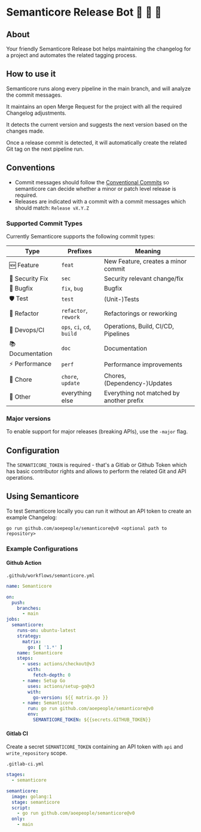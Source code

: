 # Semanticore Release Bot 🤖 🦁 🐉

## About

Your friendly Semanticore Release bot helps maintaining the changelog for a project and automates the related tagging process.

## How to use it

Semanticore runs along every pipeline in the main branch, and will analyze the commit messages.

It maintains an open Merge Request for the project with all the required Changelog adjustments.

It detects the current version and suggests the next version based on the changes made.

Once a release commit is detected, it will automatically create the related Git tag on the next pipeline run.

## Conventions

* Commit messages should follow the [Conventional Commits](https://www.conventionalcommits.org/en/v1.0.0/) so semanticore can decide whether a minor or patch level release is required.
* Releases are indicated with a commit with a commit messages which should match: `Release vX.Y.Z`

### Supported Commit Types

Currently Semanticore supports the following commit types:

| Type             | Prefixes                   | Meaning                                  |
|------------------|----------------------------|------------------------------------------|
| 🆕 Feature       | `feat`                     | New Feature, creates a minor commit      |
| 🚨 Security Fix  | `sec`                      | Security relevant change/fix             |
| 👾 Bugfix        | `fix`, `bug`               | Bugfix                                   |
| 🛡 Test          | `test`                     | (Unit-)Tests                             |
| 🔁 Refactor      | `refactor`, `rework`       | Refactorings or reworking                |
| 🤖 Devops/CI     | `ops`, `ci`, `cd`, `build` | Operations, Build, CI/CD, Pipelines      |
| 📚 Documentation | `doc`                      | Documentation                            |
| ⚡️ Performance   | `perf`                     | Performance improvements                 |
| 🧹 Chore         | `chore`, `update`          | Chores, (Dependency-)Updates             |
| 📝 Other         | everything else            | Everything not matched by another prefix |

### Major versions

To enable support for major releases (breaking APIs), use the `-major` flag.

## Configuration

The `SEMANTICORE_TOKEN` is required - that's a Gitlab or Github Token which has basic contributor rights and allows to perform the related Git and API operations.

## Using Semanticore

To test Semanticore locally you can run it without an API token to create an example Changelog:

```
go run github.com/aoepeople/semanticore@v0 <optional path to repository>
```

### Example Configurations

#### Github Action

`.github/workflows/semanticore.yml`
```yaml
name: Semanticore

on:
  push:
    branches:
      - main
jobs:
  semanticore:
    runs-on: ubuntu-latest
    strategy:
      matrix:
        go: [ '1.*' ]
    name: Semanticore
    steps:
      - uses: actions/checkout@v3
        with:
          fetch-depth: 0
      - name: Setup Go
        uses: actions/setup-go@v3
        with:
          go-version: ${{ matrix.go }}
      - name: Semanticore
        run: go run github.com/aoepeople/semanticore@v0
        env:
          SEMANTICORE_TOKEN: ${{secrets.GITHUB_TOKEN}}
```

#### Gitlab CI

Create a secret `SEMANTICORE_TOKEN` containing an API token with `api` and `write_repository` scope.

`.gitlab-ci.yml`
```yaml
stages:
  - semanticore

semanticore:
  image: golang:1
  stage: semanticore
  script:
    - go run github.com/aoepeople/semanticore@v0
  only:
    - main
```
